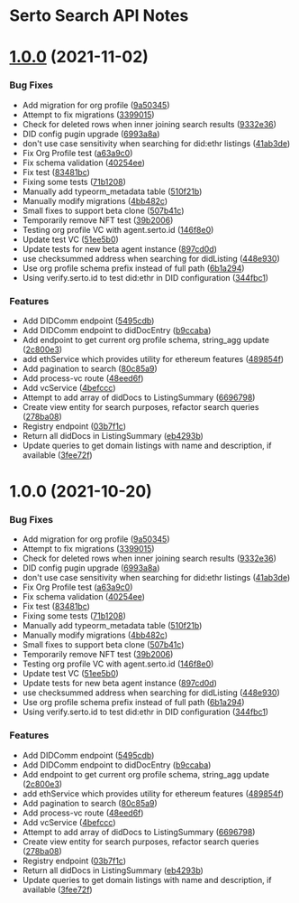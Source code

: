 # Serto Search API Notes

# [1.0.0](https://github.com/SertoID/serto-search-backend/compare/...v1.0.0) (2021-11-02)


### Bug Fixes

* Add migration for org profile ([9a50345](https://github.com/SertoID/serto-search-backend/commit/9a503451898ab1dbf393e86bb1d14709c834fd4c))
* Attempt to fix migrations ([3399015](https://github.com/SertoID/serto-search-backend/commit/3399015aa7394b20d39916b6a248f216189ea9f7))
* Check for deleted rows when inner joining search results ([9332e36](https://github.com/SertoID/serto-search-backend/commit/9332e3629b94e8507e5b05d7b738e868e916c5b3))
* DID config pugin upgrade ([6993a8a](https://github.com/SertoID/serto-search-backend/commit/6993a8a3a9124352f2b30d8fae03cb2dc75ac021))
* don't use case sensitivity when searching for did:ethr listings ([41ab3de](https://github.com/SertoID/serto-search-backend/commit/41ab3debe71135cf32ca2ff3e7f8c5bda293715a))
* Fix Org Profile test ([a63a9c0](https://github.com/SertoID/serto-search-backend/commit/a63a9c0b00da2538a03c1b46329916c640a5d220))
* Fix schema validation ([40254ee](https://github.com/SertoID/serto-search-backend/commit/40254ee4bd6f8747d6e5ce63030c49924a6fa614))
* Fix test ([83481bc](https://github.com/SertoID/serto-search-backend/commit/83481bc37984ea58513cebe534450ffa3a07c1fb))
* Fixing some tests ([71b1208](https://github.com/SertoID/serto-search-backend/commit/71b12089897551018aa711d7b68c717550b5dd0e))
* Manually add typeorm_metadata table ([510f21b](https://github.com/SertoID/serto-search-backend/commit/510f21b5de8cceee27f66566155bffcc276185d4))
* Manually modify migrations ([4bb482c](https://github.com/SertoID/serto-search-backend/commit/4bb482ca504f16abfb955822e2c50d1602c6d291))
* Small fixes to support beta clone ([507b41c](https://github.com/SertoID/serto-search-backend/commit/507b41cc61c1e70afffa3c041c4344af6d7a623c))
* Temporarily remove NFT test ([39b2006](https://github.com/SertoID/serto-search-backend/commit/39b2006d9a44fdcea7d5b414d25539c33d4ef390))
* Testing org profile VC with agent.serto.id ([146f8e0](https://github.com/SertoID/serto-search-backend/commit/146f8e0111f48ab7c97cd05fef0bd332ad9b15ea))
* Update test VC ([51ee5b0](https://github.com/SertoID/serto-search-backend/commit/51ee5b0a780c991fdbd06467b1b1f9c2a87b9d35))
* Update tests for new beta agent instance ([897cd0d](https://github.com/SertoID/serto-search-backend/commit/897cd0d11668f7e6c7102e8d4f90d91d468c8340))
* use checksummed address when searching for didListing ([448e930](https://github.com/SertoID/serto-search-backend/commit/448e9306e443d896630787e0563aee3c0516221f))
* Use org profile schema prefix instead of full path ([6b1a294](https://github.com/SertoID/serto-search-backend/commit/6b1a2940e7e6f9cc2b5e9a042629ae0f840aa371))
* Using verify.serto.id to test did:ethr in DID configuration ([344fbc1](https://github.com/SertoID/serto-search-backend/commit/344fbc13c56b32f0e727d8c012101999154627bb))


### Features

* Add DIDComm endpoint ([5495cdb](https://github.com/SertoID/serto-search-backend/commit/5495cdb32227407aa93ffa87c6bd4b790209bc05))
* Add DIDComm endpoint to didDocEntry ([b9ccaba](https://github.com/SertoID/serto-search-backend/commit/b9ccaba8b7b88ffd1a1d877d0209a85ea5428e46))
* Add endpoint to get current org profile schema, string_agg update ([2c800e3](https://github.com/SertoID/serto-search-backend/commit/2c800e3d02027c21995cd322b7398f97e066b25c))
* add ethService which provides utility for ethereum features ([489854f](https://github.com/SertoID/serto-search-backend/commit/489854fec9ca5a61c8d322450ded8e6e20b1e984))
* Add pagination to search ([80c85a9](https://github.com/SertoID/serto-search-backend/commit/80c85a90fea32527056390a86bd78bd3da9f600f))
* Add process-vc route ([48eed6f](https://github.com/SertoID/serto-search-backend/commit/48eed6f38444b239c19fda9d1a30c79770953269))
* Add vcService ([4befccc](https://github.com/SertoID/serto-search-backend/commit/4befccc3511a11e748fcb87ad8cce24ad8b4682c))
* Attempt to add array of didDocs to ListingSummary ([6696798](https://github.com/SertoID/serto-search-backend/commit/6696798652e7706b1ee1f5ccdadbb5bca2ccb162))
* Create view entity for search purposes, refactor search queries ([278ba08](https://github.com/SertoID/serto-search-backend/commit/278ba08b2c460ad708f413a72a0bbc0c544f2c34))
* Registry endpoint ([03b7f1c](https://github.com/SertoID/serto-search-backend/commit/03b7f1c7d98e9f0b39d272d6796a4b31e6e33fd9))
* Return all didDocs in ListingSummary ([eb4293b](https://github.com/SertoID/serto-search-backend/commit/eb4293b7f6732a0aa3b2be8fcd3d910342f522d2))
* Update queries to get domain listings with name and description, if available ([3fee72f](https://github.com/SertoID/serto-search-backend/commit/3fee72f6c9df44f1fd27918ed040c046cf45d4a3))

# 1.0.0 (2021-10-20)

### Bug Fixes

- Add migration for org profile ([9a50345](https://github.com/SertoID/serto-search-backend/commit/9a503451898ab1dbf393e86bb1d14709c834fd4c))
- Attempt to fix migrations ([3399015](https://github.com/SertoID/serto-search-backend/commit/3399015aa7394b20d39916b6a248f216189ea9f7))
- Check for deleted rows when inner joining search results ([9332e36](https://github.com/SertoID/serto-search-backend/commit/9332e3629b94e8507e5b05d7b738e868e916c5b3))
- DID config pugin upgrade ([6993a8a](https://github.com/SertoID/serto-search-backend/commit/6993a8a3a9124352f2b30d8fae03cb2dc75ac021))
- don't use case sensitivity when searching for did:ethr listings ([41ab3de](https://github.com/SertoID/serto-search-backend/commit/41ab3debe71135cf32ca2ff3e7f8c5bda293715a))
- Fix Org Profile test ([a63a9c0](https://github.com/SertoID/serto-search-backend/commit/a63a9c0b00da2538a03c1b46329916c640a5d220))
- Fix schema validation ([40254ee](https://github.com/SertoID/serto-search-backend/commit/40254ee4bd6f8747d6e5ce63030c49924a6fa614))
- Fix test ([83481bc](https://github.com/SertoID/serto-search-backend/commit/83481bc37984ea58513cebe534450ffa3a07c1fb))
- Fixing some tests ([71b1208](https://github.com/SertoID/serto-search-backend/commit/71b12089897551018aa711d7b68c717550b5dd0e))
- Manually add typeorm_metadata table ([510f21b](https://github.com/SertoID/serto-search-backend/commit/510f21b5de8cceee27f66566155bffcc276185d4))
- Manually modify migrations ([4bb482c](https://github.com/SertoID/serto-search-backend/commit/4bb482ca504f16abfb955822e2c50d1602c6d291))
- Small fixes to support beta clone ([507b41c](https://github.com/SertoID/serto-search-backend/commit/507b41cc61c1e70afffa3c041c4344af6d7a623c))
- Temporarily remove NFT test ([39b2006](https://github.com/SertoID/serto-search-backend/commit/39b2006d9a44fdcea7d5b414d25539c33d4ef390))
- Testing org profile VC with agent.serto.id ([146f8e0](https://github.com/SertoID/serto-search-backend/commit/146f8e0111f48ab7c97cd05fef0bd332ad9b15ea))
- Update test VC ([51ee5b0](https://github.com/SertoID/serto-search-backend/commit/51ee5b0a780c991fdbd06467b1b1f9c2a87b9d35))
- Update tests for new beta agent instance ([897cd0d](https://github.com/SertoID/serto-search-backend/commit/897cd0d11668f7e6c7102e8d4f90d91d468c8340))
- use checksummed address when searching for didListing ([448e930](https://github.com/SertoID/serto-search-backend/commit/448e9306e443d896630787e0563aee3c0516221f))
- Use org profile schema prefix instead of full path ([6b1a294](https://github.com/SertoID/serto-search-backend/commit/6b1a2940e7e6f9cc2b5e9a042629ae0f840aa371))
- Using verify.serto.id to test did:ethr in DID configuration ([344fbc1](https://github.com/SertoID/serto-search-backend/commit/344fbc13c56b32f0e727d8c012101999154627bb))

### Features

- Add DIDComm endpoint ([5495cdb](https://github.com/SertoID/serto-search-backend/commit/5495cdb32227407aa93ffa87c6bd4b790209bc05))
- Add DIDComm endpoint to didDocEntry ([b9ccaba](https://github.com/SertoID/serto-search-backend/commit/b9ccaba8b7b88ffd1a1d877d0209a85ea5428e46))
- Add endpoint to get current org profile schema, string_agg update ([2c800e3](https://github.com/SertoID/serto-search-backend/commit/2c800e3d02027c21995cd322b7398f97e066b25c))
- add ethService which provides utility for ethereum features ([489854f](https://github.com/SertoID/serto-search-backend/commit/489854fec9ca5a61c8d322450ded8e6e20b1e984))
- Add pagination to search ([80c85a9](https://github.com/SertoID/serto-search-backend/commit/80c85a90fea32527056390a86bd78bd3da9f600f))
- Add process-vc route ([48eed6f](https://github.com/SertoID/serto-search-backend/commit/48eed6f38444b239c19fda9d1a30c79770953269))
- Add vcService ([4befccc](https://github.com/SertoID/serto-search-backend/commit/4befccc3511a11e748fcb87ad8cce24ad8b4682c))
- Attempt to add array of didDocs to ListingSummary ([6696798](https://github.com/SertoID/serto-search-backend/commit/6696798652e7706b1ee1f5ccdadbb5bca2ccb162))
- Create view entity for search purposes, refactor search queries ([278ba08](https://github.com/SertoID/serto-search-backend/commit/278ba08b2c460ad708f413a72a0bbc0c544f2c34))
- Registry endpoint ([03b7f1c](https://github.com/SertoID/serto-search-backend/commit/03b7f1c7d98e9f0b39d272d6796a4b31e6e33fd9))
- Return all didDocs in ListingSummary ([eb4293b](https://github.com/SertoID/serto-search-backend/commit/eb4293b7f6732a0aa3b2be8fcd3d910342f522d2))
- Update queries to get domain listings with name and description, if available ([3fee72f](https://github.com/SertoID/serto-search-backend/commit/3fee72f6c9df44f1fd27918ed040c046cf45d4a3))
